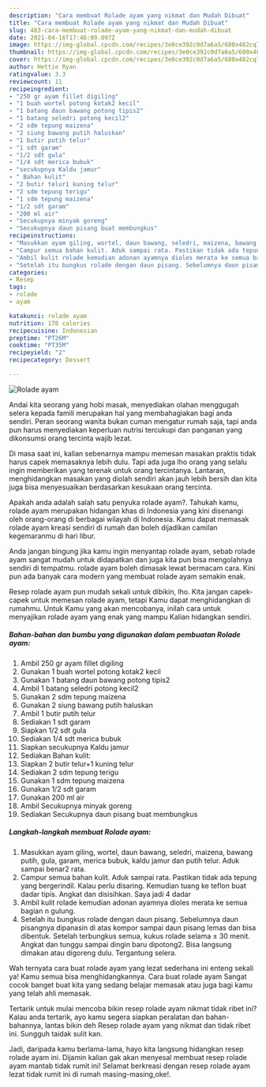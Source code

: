 ```yaml
---
description: "Cara membuat Rolade ayam yang nikmat dan Mudah Dibuat"
title: "Cara membuat Rolade ayam yang nikmat dan Mudah Dibuat"
slug: 483-cara-membuat-rolade-ayam-yang-nikmat-dan-mudah-dibuat
date: 2021-04-16T17:46:09.097Z
image: https://img-global.cpcdn.com/recipes/3e0ce392c0d7a6a5/680x482cq70/rolade-ayam-foto-resep-utama.jpg
thumbnail: https://img-global.cpcdn.com/recipes/3e0ce392c0d7a6a5/680x482cq70/rolade-ayam-foto-resep-utama.jpg
cover: https://img-global.cpcdn.com/recipes/3e0ce392c0d7a6a5/680x482cq70/rolade-ayam-foto-resep-utama.jpg
author: Hettie Ryan
ratingvalue: 3.3
reviewcount: 11
recipeingredient:
- "250 gr ayam fillet digiling"
- "1 buah wortel potong kotak2 kecil"
- "1 batang daun bawang potong tipis2"
- "1 batang seledri potong kecil2"
- "2 sdm tepung maizena"
- "2 siung bawang putih haluskan"
- "1 butir putih telur"
- "1 sdt garam"
- "1/2 sdt gula"
- "1/4 sdt merica bubuk"
- "secukupnya Kaldu jamur"
- " Bahan kulit"
- "2 butir telur1 kuning telur"
- "2 sdm tepung terigu"
- "1 sdm tepung maizena"
- "1/2 sdt garam"
- "200 ml air"
- "Secukupnya minyak goreng"
- "Secukupnya daun pisang buat membungkus"
recipeinstructions:
- "Masukkan ayam giling, wortel, daun bawang, seledri, maizena, bawang putih, gula, garam, merica bubuk, kaldu jamur dan putih telur. Aduk sampai benar2 rata."
- "Campur semua bahan kulit. Aduk sampai rata. Pastikan tidak ada tepung yang bergerindil. Kalau perlu disaring. Kemudian tuang ke teflon buat dadar tipis. Angkat dan disisihkan. Saya jadi 4 dadar"
- "Ambil kulit rolade kemudian adonan ayamnya dioles merata ke semua bagian n gulung."
- "Setelah itu bungkus rolade dengan daun pisang. Sebelumnya daun pisangnya dipanasin di atas kompor sampai daun pisang lemas dan bisa dibentuk. Setelah terbungkus semua, kukus rolade selama ± 30 menit. Angkat dan tunggu sampai dingin baru dipotong2. Bisa langsung dimakan atau digoreng dulu. Tergantung selera."
categories:
- Resep
tags:
- rolade
- ayam

katakunci: rolade ayam 
nutrition: 178 calories
recipecuisine: Indonesian
preptime: "PT26M"
cooktime: "PT35M"
recipeyield: "2"
recipecategory: Dessert

---
```



![Rolade ayam](https://img-global.cpcdn.com/recipes/3e0ce392c0d7a6a5/680x482cq70/rolade-ayam-foto-resep-utama.jpg)

Andai kita seorang yang hobi masak, menyediakan olahan menggugah selera kepada famili merupakan hal yang membahagiakan bagi anda sendiri. Peran seorang  wanita bukan cuman mengatur rumah saja, tapi anda pun harus menyediakan keperluan nutrisi tercukupi dan panganan yang dikonsumsi orang tercinta wajib lezat.

Di masa  saat ini, kalian sebenarnya mampu memesan masakan praktis tidak harus capek memasaknya lebih dulu. Tapi ada juga lho orang yang selalu ingin memberikan yang terenak untuk orang tercintanya. Lantaran, menghidangkan masakan yang diolah sendiri akan jauh lebih bersih dan kita juga bisa menyesuaikan berdasarkan kesukaan orang tercinta. 



Apakah anda adalah salah satu penyuka rolade ayam?. Tahukah kamu, rolade ayam merupakan hidangan khas di Indonesia yang kini disenangi oleh orang-orang di berbagai wilayah di Indonesia. Kamu dapat memasak rolade ayam kreasi sendiri di rumah dan boleh dijadikan camilan kegemaranmu di hari libur.

Anda jangan bingung jika kamu ingin menyantap rolade ayam, sebab rolade ayam sangat mudah untuk didapatkan dan juga kita pun bisa mengolahnya sendiri di tempatmu. rolade ayam boleh dimasak lewat bermacam cara. Kini pun ada banyak cara modern yang membuat rolade ayam semakin enak.

Resep rolade ayam pun mudah sekali untuk dibikin, lho. Kita jangan capek-capek untuk memesan rolade ayam, tetapi Kamu dapat menghidangkan di rumahmu. Untuk Kamu yang akan mencobanya, inilah cara untuk menyajikan rolade ayam yang enak yang mampu Kalian hidangkan sendiri.

<!--inarticleads1-->

##### Bahan-bahan dan bumbu yang digunakan dalam pembuatan Rolade ayam:

1. Ambil 250 gr ayam fillet digiling
1. Gunakan 1 buah wortel potong kotak2 kecil
1. Gunakan 1 batang daun bawang potong tipis2
1. Ambil 1 batang seledri potong kecil2
1. Gunakan 2 sdm tepung maizena
1. Gunakan 2 siung bawang putih haluskan
1. Ambil 1 butir putih telur
1. Sediakan 1 sdt garam
1. Siapkan 1/2 sdt gula
1. Sediakan 1/4 sdt merica bubuk
1. Siapkan secukupnya Kaldu jamur
1. Sediakan  Bahan kulit:
1. Siapkan 2 butir telur+1 kuning telur
1. Sediakan 2 sdm tepung terigu
1. Gunakan 1 sdm tepung maizena
1. Gunakan 1/2 sdt garam
1. Gunakan 200 ml air
1. Ambil Secukupnya minyak goreng
1. Sediakan Secukupnya daun pisang buat membungkus




<!--inarticleads2-->

##### Langkah-langkah membuat Rolade ayam:

1. Masukkan ayam giling, wortel, daun bawang, seledri, maizena, bawang putih, gula, garam, merica bubuk, kaldu jamur dan putih telur. Aduk sampai benar2 rata.
1. Campur semua bahan kulit. Aduk sampai rata. Pastikan tidak ada tepung yang bergerindil. Kalau perlu disaring. Kemudian tuang ke teflon buat dadar tipis. Angkat dan disisihkan. Saya jadi 4 dadar
1. Ambil kulit rolade kemudian adonan ayamnya dioles merata ke semua bagian n gulung.
1. Setelah itu bungkus rolade dengan daun pisang. Sebelumnya daun pisangnya dipanasin di atas kompor sampai daun pisang lemas dan bisa dibentuk. Setelah terbungkus semua, kukus rolade selama ± 30 menit. Angkat dan tunggu sampai dingin baru dipotong2. Bisa langsung dimakan atau digoreng dulu. Tergantung selera.




Wah ternyata cara buat rolade ayam yang lezat sederhana ini enteng sekali ya! Kamu semua bisa menghidangkannya. Cara buat rolade ayam Sangat cocok banget buat kita yang sedang belajar memasak atau juga bagi kamu yang telah ahli memasak.

Tertarik untuk mulai mencoba bikin resep rolade ayam nikmat tidak ribet ini? Kalau anda tertarik, ayo kamu segera siapkan peralatan dan bahan-bahannya, lantas bikin deh Resep rolade ayam yang nikmat dan tidak ribet ini. Sungguh taidak sulit kan. 

Jadi, daripada kamu berlama-lama, hayo kita langsung hidangkan resep rolade ayam ini. Dijamin kalian gak akan menyesal membuat resep rolade ayam mantab tidak rumit ini! Selamat berkreasi dengan resep rolade ayam lezat tidak rumit ini di rumah masing-masing,oke!.

